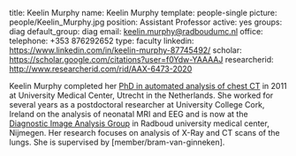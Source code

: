 title: Keelin Murphy
name: Keelin Murphy
template: people-single
picture: people/Keelin_Murphy.jpg
position: Assistant Professor
active: yes
groups: diag
default_group: diag
email: keelin.murphy@radboudumc.nl
office: 
telephone: +353 876292652
type: faculty
linkedin: https://www.linkedin.com/in/keelin-murphy-87745492/
scholar: https://scholar.google.com/citations?user=f0Ydw-YAAAAJ
researcherid: http://www.researcherid.com/rid/AAX-6473-2020

Keelin Murphy completed her [PhD in automated analysis of chest CT](/publications/murp11/) in 2011 at University Medical Center, Utrecht in the Netherlands. She worked for several years as a postdoctoral researcher at University College Cork, Ireland on the analysis of neonatal MRI and EEG and is now at the [Diagnostic Image Analysis Group](http://diagnijmegen.nl/) in Radboud university medical center, Nijmegen. Her research focuses on analysis of X-Ray and CT scans of the lungs. She is supervised by [member/bram-van-ginneken]. 

